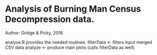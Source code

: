 # Analysis of Burning Man Census Decompression data.
Author: Gridge & Picky, 2018

analyse.R provides the needed routines.
 filterData <- filters input merged CSV data
 analyze <- produce main plots (calls filterData as well)

